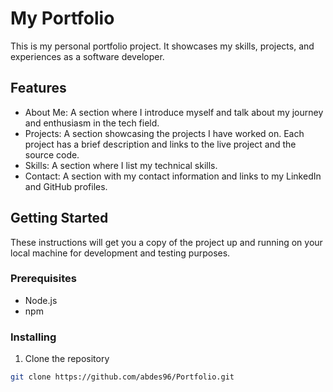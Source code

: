 # My Portfolio

This is my personal portfolio project. It showcases my skills, projects, and experiences as a software developer.

## Features

- About Me: A section where I introduce myself and talk about my journey and enthusiasm in the tech field.
- Projects: A section showcasing the projects I have worked on. Each project has a brief description and links to the live project and the source code.
- Skills: A section where I list my technical skills.
- Contact: A section with my contact information and links to my LinkedIn and GitHub profiles.

## Getting Started

These instructions will get you a copy of the project up and running on your local machine for development and testing purposes.

### Prerequisites

- Node.js
- npm

### Installing

1. Clone the repository
```bash
git clone https://github.com/abdes96/Portfolio.git